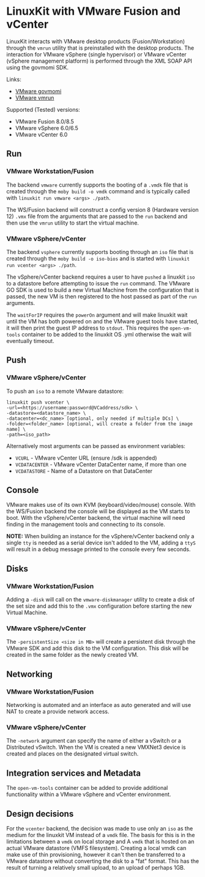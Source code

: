 # LinuxKit with VMware Fusion and vCenter

LinuxKit interacts with VMware desktop products (Fusion/Workstation) through the
`vmrun` utility that is preinstalled with the desktop products. The interaction
for VMware vSphere (single hypervisor) or VMware vCenter (vSphere management
platform) is performed through the XML SOAP API using the govmomi SDK.

Links:

- [VMware govmomi](https://github.com/vmware/govmomi)
- [VMware vmrun](https://www.vmware.com/support/ws55/doc/ws_learning_cli_vmrun.html)


Supported (Tested) versions:

- VMware Fusion 8.0/8.5
- VMware vSphere 6.0/6.5
- VMware vCenter 6.0


## Run
### VMware Workstation/Fusion
The backend `vmware` currently supports the booting of a `.vmdk` file that is
created through the `moby build -o vmdk` command and is typically called with
`linuxkit run vmware <args> ./path`.

The WS/Fusion backend will construct a config version 8 (Hardware version 12)
`.vmx` file from the arguments that are passed to the `run` backend and then
use the `vmrun` utility to start the virtual machine. 

### VMware vSphere/vCenter
The backend `vsphere` currently supports booting through an `iso` file that is
created through the `moby build -o iso-bios` and is started with `linuxkit run
vcenter <args> ./path`.

The vSphere/vCenter backend requires a user to have `pushed` a linuxkit `iso` to
a datastore before attempting to issue the `run` command. The VMware GO SDK is
used to build a new Virtual Machine from the configuration that is passed, the
new VM is then registered to the host passed as part of the `run` arguments. 

The `waitForIP` requires the `powerOn` argument and will make linuxkit wait
until the VM has both powered on and the VMware guest tools have started, it
will then print the guest IP address to `stdout`. This requires the 
`open-vm-tools` container to be added to the linuxkit OS .yml otherwise the wait
will eventually timeout.

## Push
### VMware vSphere/vCenter
To push an `iso` to a remote VMware datastore:

```
linuxkit push vcenter \
-url=<https://username:password@VCaddress/sdk> \
-datastore=<datastore_name> \
-datacenter=<dc_name> [optional, only needed if multiple DCs] \
-folder=<folder_name> [optional, will create a folder from the image name] \
-path=<iso_path>
```
Alternatively most arguments can be passed as environment variables:

- `VCURL` - VMware vCenter URL (ensure /sdk is appended)
- `VCDATACENTER` - VMware vCenter DataCenter name, if more than one
- `VCDATASTORE` - Name of a Datastore on that DataCenter 

## Console

VMware makes use of its own KVM (keyboard/video/mouse) console. With the
WS/Fusion backend the console will be displayed as the VM starts to boot. With
the vSphere/vCenter backend, the virtual machine will need finding in the
management tools and connecting to its console. 

**NOTE:** When building an instance for the vSphere/vCenter backend only a
single `tty` is needed as a serial device isn't added to the VM, adding a `ttyS`
will result in a debug message printed to the console every few seconds. 

## Disks
### VMware Workstation/Fusion
Adding a `-disk` will call on the `vmware-diskmanager` utility to create a disk
of the set size and add this to the `.vmx` configuration before starting the new
Virtual Machine.

### VMware vSphere/vCenter
The `-persistentSize <size in MB>` will create a persistent disk through the
VMware SDK and add this disk to the VM configuration. This disk will be created
in the same folder as the newly created VM. 

## Networking
### VMware Workstation/Fusion
Networking is automated and an interface as auto generated and will use NAT to
create a provide network access.
### VMware vSphere/vCenter
The `-network` argument can specify the name of either a vSwitch or a
Distributed vSwitch. When the VM is created a new VMXNet3 device is created and
places on the designated virtual switch. 

## Integration services and Metadata
The `open-vm-tools` container can be added to provide additional functionality
within a VMware vSphere and vCenter environment.

## Design decisions
For the `vcenter` backend, the decision was made to use only an `iso` as the
medium for the linuxkit VM instead of a `vmdk` file. The basis for this is in
the limitations between a `vmdk` on local storage and A `vmdk` that is hosted on
an actual VMware datastore (VMFS filesystem). Creating a local vmdk can make use
of thin provisioning, however it can't then be transferred to a VMware datastore
without converting the disk to a "fat" format. This has the result of turning a
relatively small upload, to an upload of perhaps 1GB. 
